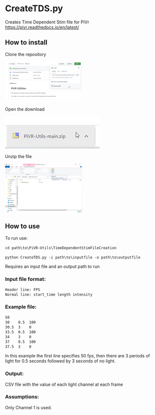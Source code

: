 # CreateTDS.py

Creates Time Dependent Stim file for PiVr https://pivr.readthedocs.io/en/latest/

## How to install

Clone the repository

<img src="README_pics/CloneRepo.png" width="50%">

Open the download

![Click Downloaded file](README_pics/OpenDownload.png)

Unzip the file

<img src="README_pics/ExtractRepo.png" width="50%">


## How to use

To run use: 

```cd path\to\PiVR-Utils\TimeDependentStimFileCreation```

```python CreateTDS.py -i path\to\inputfile -o path\to\outputfile```

Requires an input file and an output path to run

### Input file format:
    Header line: FPS
    Normal line: start_time length intensity

### Example file:
```
50
30    0.5  100
30.5  3    0
33.5  0.5  100
34    3    0
37    0.5  100
37.5  3    0
```

In this example the first line specifies 50 fps, then there are 3 periods of light for 0.5 seconds followed by 3 seconds of no light.

### Output:
CSV file with the value of each light channel at each frame

### Assumptions:
Only Channel 1 is used.

